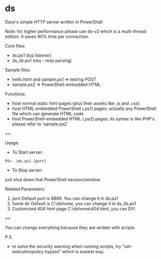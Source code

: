 ds
==

Dave's simple HTTP server written in PowerShell

Note: for higher performance please use ds-v2 which is a multi-thread edition. It saves 90% time per connection.

Core files:
 - ds.ps1 (tcp listener)
 - ds_lib.ps1 (req - resp parsing)

Sample files:
 - hello.html and sample.ps1 => testing POST
 - sample.ps2 => PowerShell-embedded HTML

Functions:
 - host normal static html pages (plus their assets like .js and .css)
 - host HTML-embedded PowerShell (.ps1) pages; actually any PowerShell file which can generate HTML code
 - host PowerShell-embedded HTML (.ps2) pages; its syntax is like PHP's. please refer to 'sample.ps2'

==

Usage:

 - To Start server:

`PS> .\ds.ps1 [port]`

 - To Stop server:

just shut down that PowerShell session/window.


Related Parameters:

1. port
   Default port is 8889. You can change it in ds.ps1
2. home dir
   Default is C:\dshome, you can change it in ds_lib.ps1
3. Customized 404 html page
   C:\dshome\404.html, you can DIY.

==

You can change everything because they are written with scripts

P.S.
 - to solve the security warning when running scripts, try "set-executionpolicy bypass" which is easiest way.
